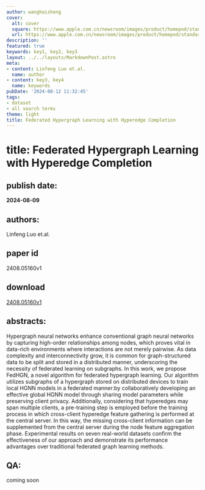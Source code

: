 ```yaml
---
author: wanghaisheng
cover:
  alt: cover
  square: https://www.apple.com.cn/newsroom/images/product/homepod/standard/Apple-HomePod-hero-230118_big.jpg.large_2x.jpg
  url: https://www.apple.com.cn/newsroom/images/product/homepod/standard/Apple-HomePod-hero-230118_big.jpg.large_2x.jpg
description: ''
featured: true
keywords: key1, key2, key3
layout: ../../layouts/MarkdownPost.astro
meta:
- content: Linfeng Luo et.al.
  name: author
- content: key3, key4
  name: keywords
pubDate: '2024-08-12 11:32:45'
tags:
- dataset
- all search terms
theme: light
title: Federated Hypergraph Learning with Hyperedge Completion
---
```


# title: Federated Hypergraph Learning with Hyperedge Completion 
## publish date: 
**2024-08-09** 
## authors: 
  Linfeng Luo et.al. 
## paper id
2408.05160v1
## download
[2408.05160v1](http://arxiv.org/abs/2408.05160v1)
## abstracts:
Hypergraph neural networks enhance conventional graph neural networks by capturing high-order relationships among nodes, which proves vital in data-rich environments where interactions are not merely pairwise. As data complexity and interconnectivity grow, it is common for graph-structured data to be split and stored in a distributed manner, underscoring the necessity of federated learning on subgraphs. In this work, we propose FedHGN, a novel algorithm for federated hypergraph learning. Our algorithm utilizes subgraphs of a hypergraph stored on distributed devices to train local HGNN models in a federated manner:by collaboratively developing an effective global HGNN model through sharing model parameters while preserving client privacy. Additionally, considering that hyperedges may span multiple clients, a pre-training step is employed before the training process in which cross-client hyperedge feature gathering is performed at the central server. In this way, the missing cross-client information can be supplemented from the central server during the node feature aggregation phase. Experimental results on seven real-world datasets confirm the effectiveness of our approach and demonstrate its performance advantages over traditional federated graph learning methods.
## QA:
coming soon
